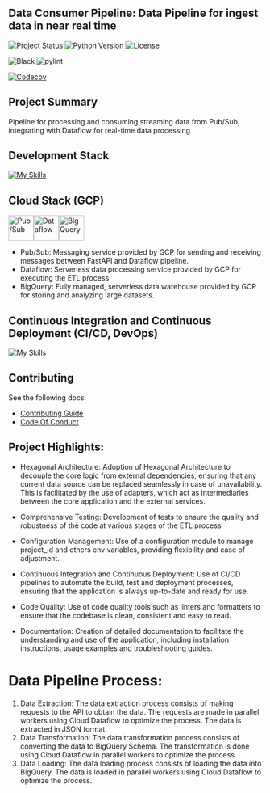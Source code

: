 ## Data Consumer Pipeline: Data Pipeline for ingest data in near real time

![Project Status](https://img.shields.io/badge/status-development-yellow?style=for-the-badge&logo=github)
![Python Version](https://img.shields.io/badge/python-3.9-blue?style=for-the-badge&logo=python)
![License](https://img.shields.io/badge/license-MIT-blue?style=for-the-badge&logo=mit)

![Black](https://img.shields.io/badge/code%20style-black-000000.svg?style=for-the-badge&logo=python)
![pylint](https://img.shields.io/badge/pylint-10.00-green?style=for-the-badge&logo=python)

[//]: # "[![CI-CD](https://img.shields.io/github/actions/workflow/status/ivanildobarauna-dev/data-pipeline-async-ingest/CI-CD.yaml?&style=for-the-badge&logo=githubactions&cacheSeconds=60&label=Tests)](https://github.com/data-pipeline-async-ingest/data-pipeline-async-ingest/actions/workflows/CI-CD.yml)"
[//]: # "[![IMAGE-DEPLOY](https://img.shields.io/github/actions/workflow/status/data-pipeline-async-ingest/data-pipeline-async-ingest/deploy-image.yml?&style=for-the-badge&logo=github&cacheSeconds=60&label=Registry)](https://github.com/data-pipeline-async-ingest/data-pipeline-async-ingest/actions/workflows/deploy-cloud-run.yaml)"
[//]: # "[![GCP-DEPLOY](https://img.shields.io/github/actions/workflow/status/data-pipeline-async-ingest/data-pipeline-async-ingest/deploy-cloud-run.yaml?&style=for-the-badge&logo=google&cacheSeconds=60&label=Deploy)](https://github.com/data-pipeline-async-ingest/data-pipeline-async-ingest/actions/workflows/deploy-cloud-run.yaml)"

[![Codecov](https://img.shields.io/codecov/c/github/data-pipeline-async-ingest/data-pipeline-async-ingest?style=for-the-badge&logo=codecov)](https://app.codecov.io/gh/ivanildobarauna-dev/data-pipeline-async-ingest)

## Project Summary

Pipeline for processing and consuming streaming data from Pub/Sub, integrating with Dataflow for real-time data processing

## Development Stack

[![My Skills](https://skillicons.dev/icons?i=pycharm,python,github,gcp&perline=7)](https://skillicons.dev)

## Cloud Stack (GCP)

<img src="docs/icons/pubsub.png" Alt="Pub/Sub" width="50" height="50"><img src="docs/icons/dataflow.png" Alt="Dataflow" width="50" height="50"><img src="docs/icons/bigquery.png" Alt="BigQuery" width="50" height="50">

- Pub/Sub: Messaging service provided by GCP for sending and receiving messages between FastAPI and Dataflow pipeline.
- Dataflow: Serverless data processing service provided by GCP for executing the ETL process.
- BigQuery: Fully managed, serverless data warehouse provided by GCP for storing and analyzing large datasets.

## Continuous Integration and Continuous Deployment (CI/CD, DevOps)

![My Skills](https://skillicons.dev/icons?i=githubactions)

## Contributing

See the following docs:

- [Contributing Guide](https://github.com/ivanildobarauna-dev/data-pipeline-async-ingest/blob/main/CONTRIBUTING.md)
- [Code Of Conduct](https://github.com/ivanildobarauna-dev/data-pipeline-async-ingest/blob/main/CODE_OF_CONDUCT.md)

## Project Highlights:

- Hexagonal Architecture: Adoption of Hexagonal Architecture to decouple the core logic from external dependencies, ensuring that any current data source can be replaced seamlessly in case of unavailability. This is facilitated by the use of adapters, which act as intermediaries between the core application and the external services.

- Comprehensive Testing: Development of tests to ensure the quality and robustness of the code at various stages of the ETL process

- Configuration Management: Use of a configuration module to manage project_id and others env variables, providing flexibility and ease of adjustment.

- Continuous Integration and Continuous Deployment: Use of CI/CD pipelines to automate the build, test and deployment processes, ensuring that the application is always up-to-date and ready for use.

- Code Quality: Use of code quality tools such as linters and formatters to ensure that the codebase is clean, consistent and easy to read.

- Documentation: Creation of detailed documentation to facilitate the understanding and use of the application, including installation instructions, usage examples and troubleshooting guides.

# Data Pipeline Process:

1. Data Extraction: The data extraction process consists of making requests to the API to obtain the data. The requests are made in parallel workers using Cloud Dataflow to optimize the process. The data is extracted in JSON format.
2. Data Transformation: The data transformation process consists of converting the data to BigQuery Schema. The transformation is done using Cloud Dataflow in parallel workers to optimize the process.
3. Data Loading: The data loading process consists of loading the data into BigQuery. The data is loaded in parallel workers using Cloud Dataflow to optimize the process.

